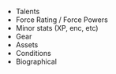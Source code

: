* Talents
* Force Rating / Force Powers
* Minor stats (XP, enc, etc)
* Gear
* Assets
* Conditions
* Biographical
